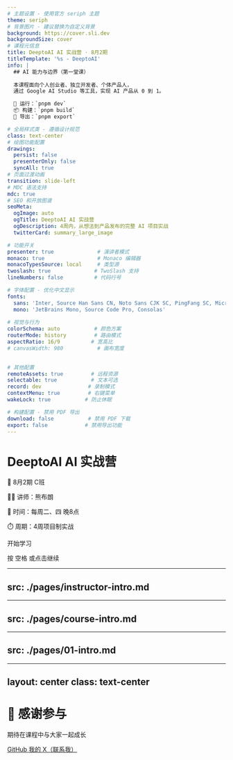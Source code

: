 ```yaml
---
# 主题设置 - 使用官方 seriph 主题
theme: seriph
# 背景图片 - 建议替换为自定义背景
background: https://cover.sli.dev
backgroundSize: cover
# 课程元信息
title: DeeptoAI AI 实战营 · 8月2期
titleTemplate: '%s - DeeptoAI'
info: |
  ## AI 能力与边界（第一堂课）
  
  本课程面向个人创业者、独立开发者、个体产品人，
  通过 Google AI Studio 等工具，实现 AI 产品从 0 到 1。

  🚀 运行：`pnpm dev`  
  📦 构建：`pnpm build`  
  📄 导出：`pnpm export`

# 全局样式类 - 遵循设计规范
class: text-center
# 绘图功能配置
drawings:
  persist: false
  presenterOnly: false
  syncAll: true
# 页面过渡动画
transition: slide-left
# MDC 语法支持
mdc: true
# SEO 和开放图谱
seoMeta:
  ogImage: auto
  ogTitle: DeeptoAI AI 实战营
  ogDescription: 4周内，从想法到产品发布的完整 AI 项目实战
  twitterCard: summary_large_image

# 功能开关
presenter: true              # 演讲者模式
monaco: true                 # Monaco 编辑器
monacoTypesSource: local     # 类型源
twoslash: true              # TwoSlash 支持
lineNumbers: false          # 代码行号

# 字体配置 - 优化中文显示
fonts:
  sans: 'Inter, Source Han Sans CN, Noto Sans CJK SC, PingFang SC, Microsoft YaHei'
  mono: 'JetBrains Mono, Source Code Pro, Consolas'
  
# 视觉与行为
colorSchema: auto           # 颜色方案
routerMode: history         # 路由模式
aspectRatio: 16/9          # 宽高比
# canvasWidth: 980           # 画布宽度

  
# 其他配置
remoteAssets: true         # 远程资源
selectable: true           # 文本可选
record: dev               # 录制模式
contextMenu: true         # 右键菜单
wakeLock: true           # 防止休眠

# 构建配置 - 禁用 PDF 导出
download: false           # 禁用 PDF 下载
export: false            # 禁用导出功能
---
```


# DeeptoAI AI 实战营

<div class="mt-8">
  <div class="text-4xl font-bold text-primary mb-4">
    🚀 8月2期 C班
  </div>
  
  <div class="text-2xl text-gray-600 space-y-2">
    <p>👨‍🏫 讲师：熊布朗</p>
    <p>📅 时间：每周二、四 晚8点</p>
    <p>⏱️ 周期：4周项目制实战</p>
  </div>
</div>

<div class="absolute bottom-10 left-0 right-0">
  <div @click="$slidev.nav.next" class="inline-flex items-center gap-2 px-6 py-3 rounded-full bg-primary/10 hover:bg-primary/20 transition-colors cursor-pointer">
    <span class="text-lg">开始学习</span>
    <carbon:arrow-right class="text-xl" />
  </div>
  
  <p class="mt-4 text-sm text-gray-500">
    按 <kbd class="px-2 py-1 rounded bg-gray-200">空格</kbd> 或点击继续
  </p>
</div>

<!--
演讲者笔记：
- 欢迎学员，营造轻松氛围
- 简单介绍课程安排
- 确认大家能看到画面和听到声音
-->

---
src: ./pages/instructor-intro.md
---

---
src: ./pages/course-intro.md
---

---
src: ./pages/01-intro.md
---

---
layout: center
class: text-center
---

# 🙏 感谢参与

<div class="mt-8 space-y-4">
  <p class="text-2xl text-gray-600">期待在课程中与大家一起成长</p>
  
  <div class="flex justify-center gap-8 mt-12">
    <a href="https://github.com/foreveryh" target="_blank" class="flex items-center gap-2 text-gray-600 hover:text-primary transition-colors">
      <carbon:logo-github class="text-2xl" />
      <span>GitHub</span>
    </a>
    <a href="https://x.com/Stephen4171127" target="_blank" class="flex items-center gap-2 text-gray-600 hover:text-primary transition-colors">
      <carbon:logo-x class="text-2xl" />
      <span>我的 X（联系我）</span>
    </a>
  </div>
</div>

<PoweredBySlidev class="absolute bottom-10" />

<!--
演讲者笔记：
- 感谢大家的参与
- 提醒课后作业
- 预告下次课程内容
-->

